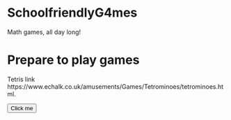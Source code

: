 # SchoolfriendlyG4mes
Math games, all day long!
<!DOCTYPE html>
<html>
<body>

<h1>Prepare to play games</h1>

<p>Tetris link https://www.echalk.co.uk/amusements/Games/Tetrominoes/tetrominoes.html.</p>
  <button onclick="window.location.href = 'https://www.echalk.co.uk/amusements/Games/Tetrominoes/tetrominoes.html';">Click me</button>
   </body>
</html>
